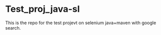 # Test_proj_java-sl
This is the repo for the test projevt on selenium java+maven with google search.
